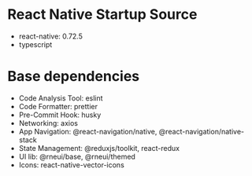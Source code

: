 # React Native Startup Source

- react-native: 0.72.5
- typescript

# Base dependencies

- Code Analysis Tool: eslint
- Code Formatter: prettier
- Pre-Commit Hook: husky
- Networking: axios 
- App Navigation: @react-navigation/native, @react-navigation/native-stack
- State Management: @reduxjs/toolkit, react-redux
- UI lib: @rneui/base, @rneui/themed
- Icons: react-native-vector-icons
